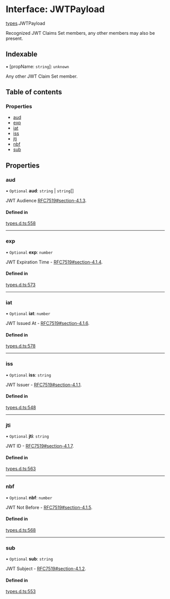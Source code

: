 # Interface: JWTPayload

[types](../modules/types.md).JWTPayload

Recognized JWT Claims Set members, any other members
may also be present.

## Indexable

▪ [propName: `string`]: `unknown`

Any other JWT Claim Set member.

## Table of contents

### Properties

- [aud](types.JWTPayload.md#aud)
- [exp](types.JWTPayload.md#exp)
- [iat](types.JWTPayload.md#iat)
- [iss](types.JWTPayload.md#iss)
- [jti](types.JWTPayload.md#jti)
- [nbf](types.JWTPayload.md#nbf)
- [sub](types.JWTPayload.md#sub)

## Properties

### aud

• `Optional` **aud**: `string` \| `string`[]

JWT Audience [RFC7519#section-4.1.3](https://tools.ietf.org/html/rfc7519#section-4.1.3).

#### Defined in

[types.d.ts:558](https://github.com/panva/jose/blob/v3.15.3/src/types.d.ts#L558)

___

### exp

• `Optional` **exp**: `number`

JWT Expiration Time - [RFC7519#section-4.1.4](https://tools.ietf.org/html/rfc7519#section-4.1.4).

#### Defined in

[types.d.ts:573](https://github.com/panva/jose/blob/v3.15.3/src/types.d.ts#L573)

___

### iat

• `Optional` **iat**: `number`

JWT Issued At - [RFC7519#section-4.1.6](https://tools.ietf.org/html/rfc7519#section-4.1.6).

#### Defined in

[types.d.ts:578](https://github.com/panva/jose/blob/v3.15.3/src/types.d.ts#L578)

___

### iss

• `Optional` **iss**: `string`

JWT Issuer - [RFC7519#section-4.1.1](https://tools.ietf.org/html/rfc7519#section-4.1.1).

#### Defined in

[types.d.ts:548](https://github.com/panva/jose/blob/v3.15.3/src/types.d.ts#L548)

___

### jti

• `Optional` **jti**: `string`

JWT ID - [RFC7519#section-4.1.7](https://tools.ietf.org/html/rfc7519#section-4.1.7).

#### Defined in

[types.d.ts:563](https://github.com/panva/jose/blob/v3.15.3/src/types.d.ts#L563)

___

### nbf

• `Optional` **nbf**: `number`

JWT Not Before - [RFC7519#section-4.1.5](https://tools.ietf.org/html/rfc7519#section-4.1.5).

#### Defined in

[types.d.ts:568](https://github.com/panva/jose/blob/v3.15.3/src/types.d.ts#L568)

___

### sub

• `Optional` **sub**: `string`

JWT Subject - [RFC7519#section-4.1.2](https://tools.ietf.org/html/rfc7519#section-4.1.2).

#### Defined in

[types.d.ts:553](https://github.com/panva/jose/blob/v3.15.3/src/types.d.ts#L553)
